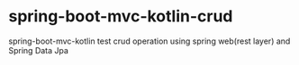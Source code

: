 # spring-boot-mvc-kotlin-crud
spring-boot-mvc-kotlin test crud operation using spring web(rest layer) and Spring Data Jpa
